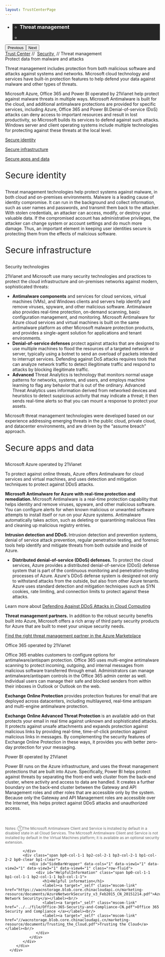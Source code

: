 ```yaml
---
layout: TrustCenterPage
---
```

<div class="row-fluid">
   <div class="span">
      <div>
         <div id="HeroWrapper" data-cols="1" data-view1="1" data-view2="1" data-view3="1" data-view4="1" class="row-fluid wider hero grid-container">
            <div class="span bp0-col-1-1 bp1-col-1-1 bp2-col-1-1 bp3-col-1-1">
               <div bi:type="slideshow" class="slideshow slideshow-hero hero" xmlns:bi="urn:schemas-microsoft-com:mscom:bi">
                  <ul bi:type="list" class="slides">
                     <li id="slide-1" bi:index="0" selectBi="">
                        <div class="heroitem light-foreground" bi:type="heroitem">
                           <div class="media" bi:parenttitle="t1">
                              <a href="" bi:track="False" bi:titleflag="t1" bi:index="0">
                                 <div data-picture="" data-alt="You are in control of your data" data-disable-swap-below="">
                                    <div data-src="https://c.s-microsoft.com/en-us/CMSImages/MS_TrustCenter_Privacy_Header.jpg?version=dc9c5b9b-c334-7922-892a-15c2cd65053d"></div>
                                    <noscript></noscript>
                                 </div>
                              </a>
                           </div>
                           <div class="text" bi:type="cta">
                              <div class="text-container">
                                 <div class="box" style="background: rgba(0,0,0,.85); color: #FFFFFF;">
                                    <ul bi:type="list" class="headerCaption subpageHeaderCaption">
                                       <li class="box-title">
                                          <h3 class="box-title" bi:type="title" bi:title="t1" style="color: #FFFFFF;">Threat management</h3>
                                       </li>
                                       <li class="box-actions box-description"><a target="_self" class="mscom-link" href=""></a></li>
                                    </ul>
                                 </div>
                              </div>
                           </div>
                        </div>
                     </li>
                  </ul>
                  <div class="navigation international" bi:track="false">
                     <div class="grid-container settop" data-title-text="Go To Slide "></div>
                  </div>
                  <div class="prev-next" bi:track="false"><button class="prev"><span class="icon-left" aria-hidden="true"></span><span class="screen-reader-text">Previous</span></button><button class="next"><span class="icon-right" aria-hidden="true"></span><span class="screen-reader-text">Next</span></button></div>
                  <div id="play-pause" class="play-pause" style="display:none">
                     <div class="pause"><button id="pauseButton" class="pause_button"><span class="icon-pause" aria-hidden="true"></span><span class="screen-reader-text">Pause</span></button></div>
                     <div class="play"><button id="playButton" class="play_button"><span class="icon-play" aria-hidden="true"></span><span class="screen-reader-text">Play</span></button></div>
                  </div>
               </div>
            </div>
         </div>
         <div id="BreadcrumbWrapper" data-cols="1" data-view1="1" data-view2="1" data-view3="1" data-view4="1" class="row-fluid grid-container mscom-grid-container breadcrumbs">
            <div class="span bp0-col-1-1 bp1-col-1-1 bp2-col-1-1 bp3-col-1-1"><a target="_self" class="mscom-link" href="../default.html">Trust Center</a> // 
               <a target="_self" class="mscom-link" href="../security/default.html">Security </a> // Threat management
            </div>
         </div>
         <div id="ContentWrapper" data-cols="2" data-view1="1" data-view2="2" data-view3="2" data-view4="2" class="row-fluid subpageBody">
            <div class="span bp0-col-1-1 bp2-col-2-1 bp3-col-2-1 bp1-col-2-2">
               <label>Protect data from malware and attacks</label>
               <p>Threat management includes protection from both malicious software and attacks against systems and networks. Microsoft cloud technology and services have built-in protection features to help defend your data against malware and other types of threats.</p>
               <p>Microsoft Azure, Office 365 and Power BI operated by 21Vianet help protect against malware threats in multiple ways. Microsoft Antimalware is built for the cloud, and additional antimalware protections are provided for specific services, including Azure, Office 365 and Power BI.Denial-of-service (DoS) attacks can deny access to important resources and result in lost productivity, so Microsoft builds its services to defend against such attacks. Windows server and client operating systems include multiple technologies for protecting against these threats at the local level. 
               </p>
               <p><a target="_self" class="mscom-link" href="#identity_Secure">Secure identity</a></p>
               <p><a target="_self" class="mscom-link" href="#infrastructure_Secure">Secure infrastructure</a></p>
               <p><a target="_self" class="mscom-link" href="#apps_and_data_Secure">Secure apps and data</a></p>
               <p style="font-size:28px" id="identity_Secure">Secure identity</p>
               <p>Threat management technologies help protect systems against malware, in both cloud and on-premises environments. Malware is a leading cause of identity compromise. It can run in the background and collect information, such as user names and passwords, and transmit them back to the attacker. With stolen credentials, an attacker can access, modify, or destroy your valuable data. If the compromised account has administrative privileges, the attacker can change system or account settings and do much more damage. Thus, an important element in keeping user identities secure is protecting them from the effects of malicious software.</p>
               <p style="font-size:28px" id="infrastructure_Secure">Secure infrastructure</p>
               <label>Security technologies</label>
               <p>21Vianet and Microsoft use many security technologies and practices to protect the cloud infrastructure and on-premises networks against modern, sophisticated threats:</p>
               <ul>
                  <li><strong>Antimalware components</strong> and services for cloud services, virtual machines (VMs), and Windows clients and servers help identify and remove viruses, spyware, and other malicious software. Antimalware also provides real-time protection, on-demand scanning, basic configuration management, and monitoring. Microsoft Antimalware for Azure cloud services and virtual machines is built on the same antimalware platform as other Microsoft malware protection products, and provides a single-agent solution for applications and tenant environments.</li>
                  <li><strong>Denial-of-service defenses</strong> protect against attacks that are designed to use multiple machines to flood the resources of a targeted network or server, typically using a botnet to send an overload of packets intended to interrupt services. Defending against DoS attacks requires tools that can analyze network traffic to detect illegitimate traffic and respond to attacks by blocking illegitimate traffic.</li>
                  <li><strong>Advanced</strong> Threat Analytics is technology that monitors normal usage patterns for networks, systems, and users, and employs machine learning to flag any behavior that is out of the ordinary. Advanced Threat Analytics uses information derived from networked devices and heuristics to detect suspicious activity that may indicate a threat; it then sends real-time alerts so that you can mount a response to protect your assets.</li>
               </ul>
               <p>Microsoft threat management technologies were developed based on our experience addressing emerging threats in the public cloud, private cloud, and datacenter environments, and are driven by the “assume breach” approach.</p>
               <p style="font-size:28px" id="apps_and_data_Secure">Secure apps and data</p>
               <label>Microsoft Azure operated by 21Vianet </label>
               <p>To protect against online threats, Azure offers Antimalware for cloud services and virtual machines, and uses detection and mitigation techniques to protect against DDoS attacks.</p>
               <p><strong>Microsoft Antimalware for Azure with real-time protection and remediation. </strong>Microsoft Antimalware is a real-time protection capability that helps identity and remove viruses, spyware, and other malicious software. You can configure alerts for when known malicious or unwanted software attempts to install itself or run on your Azure systems. Antimalware automatically takes action, such as deleting or quarantining malicious files and cleaning up malicious registry entries. </p>
               <p><strong>Intrusion detection and DDoS. </strong> Intrusion detection and prevention systems, denial of service attack prevention, regular penetration testing, and forensic tools help identify and mitigate threats from both outside and inside of Azure.</p>
               <ul>
                  <li><strong>Distributed denial-of-service (DDoS) defenses. </strong>To protect the cloud services, Azure provides a distributed denial-of-service (DDoS) defense system that is part of the continuous monitoring and penetration-testing processes of Azure. Azure's DDoS defense system is designed not only to withstand attacks from the outside, but also from other Azure tenants. Azure uses standard detection and mitigation techniques such as SYN cookies, rate limiting, and connection limits to protect against these attacks.  </li>
               </ul>
               <p>
                  Learn more about <a target="_self" class="mscom-link" href="//wacnstorage.blob.core.chinacloudapi.cn/marketing-resource/documents/Defending_Against_DDoS_Attacks_in_Cloud_Computing.pdf">Defending Against DDoS Attacks in Cloud Computing</a>
                  </p>
                  <p><strong>Threat management partners.</strong> In addition to the robust security benefits built into Azure, Microsoft offers a rich array of third party security products for Azure that are built to meet your unique security needs. </p><p><a href="https://market.azure.cn/">Find the right threat management partner in the Azure Marketplace</a></p>
               <label>Office 365 operated by 21Vianet</label>
               <p>Office 365 enables customers to configure options for antimalware/antispam protection. Office 365 uses multi-engine antimalware scanning to protect incoming, outgoing, and internal messages from malicious software transferred through email. Administrators can manage antimalware/antispam controls in the Office 365 admin center as well. Individual users can manage their safe and blocked senders from within their inboxes in Outlook or Outlook on the web. </p>
               <p><strong>Exchange Online Protection</strong> provides protection features for email that are deployed across datacenters, including multilayered, real-time antispam and multi-engine antimalware protection. 
               </p>
               <p><strong>Exchange Online Advanced Threat Protection </strong>is an available add-on that protects your email in real time against unknown and sophisticated attacks. It protects against unsafe attachments and expands protection against malicious links by providing real-time, time-of-click protection against malicious links in messages. By complementing the security features of Exchange Online Protection in these ways, it provides you with better zero-day protection for your messaging.
               </p>
               <label>Power BI operated by 21Vianet</label>
               <p>Power BI runs on the Azure infrastructure, and uses the threat management protections that are built into Azure. Specifically, Power BI helps protect against threats by separating the front-end web cluster from the back-end cluster, where activity and access to data are handled. It creates a further boundary on the back-end cluster between the Gateway and API Management roles and other roles that are accessible only by the system. Because only the Gateway and API Management roles are accessible over the Internet, this helps protect against DDoS attacks and unauthorized access.</p>
               <p style="font-size:12px; color:#666666;margin-top: 50px;">Notes:  ①The Microsoft Antimalware Client and Service is installed by default in a disabled state in all Cloud Services. The Microsoft Antimalware Client and Service is not installed by default in the Virtual Machines platform; it is available as an optional security extension.</p>
               
            </div> 
            <div class="span bp0-col-1-1 bp2-col-2-1 bp3-col-2-1 bp1-col-2-2 bp0-clear bp1-clear">
               <div id="SideBarWrapper" data-cols="1" data-view1="1" data-view2="1" data-view3="1" data-view4="1" class="row-fluid">
                  <div id="HelpfulInformation" class="span bp0-col-1-1 bp1-col-1-1 bp2-col-1-1 bp3-col-1-1">
                     <h1>Helpful information</h1>
                     <label><a target="_self" class="mscom-link" href="https://wacnstorage.blob.core.chinacloudapi.cn/marketing-resource/documents/AzureNetworkSecurity_v3_Feb2015_CN_20151214.pdf">Azure Network Security</a></label><br/>
                     <label><a target="_self" class="mscom-link" href="../../file/Office-365-Security-and-Compliance-CN.pdf">Office 365 Security and Compliance </a></label><br/> 
					 <label><a target="_self" class="mscom-link" href="//wacnstorage.blob.core.chinacloudapi.cn/marketing-resource/documents/Trusting_the_Cloud.pdf">Trusting the Cloud</a></label><br/>
                  </div>
               </div>
            </div>
         </div>
      </div>
   </div>
</div>
<div class="row-fluid" data-view4="1" data-view3="1" data-view2="1" data-view1="1" data-cols="1">
   <div class="span bp0-col-1-1 bp1-col-1-1 bp2-col-1-1 bp3-col-1-1"></div>
</div>
